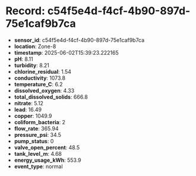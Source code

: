 # Record: c54f5e4d-f4cf-4b90-897d-75e1caf9b7ca

- **sensor_id**: c54f5e4d-f4cf-4b90-897d-75e1caf9b7ca
- **location**: Zone-8
- **timestamp**: 2025-06-02T15:39:23.222165
- **pH**: 8.11
- **turbidity**: 8.21
- **chlorine_residual**: 1.54
- **conductivity**: 1073.8
- **temperature_C**: 6.2
- **dissolved_oxygen**: 4.33
- **total_dissolved_solids**: 666.8
- **nitrate**: 5.12
- **lead**: 16.49
- **copper**: 1049.9
- **coliform_bacteria**: 2
- **flow_rate**: 365.94
- **pressure_psi**: 34.5
- **pump_status**: 0
- **valve_open_percent**: 48.5
- **tank_level_m**: 4.68
- **energy_usage_kWh**: 553.9
- **event_type**: normal
